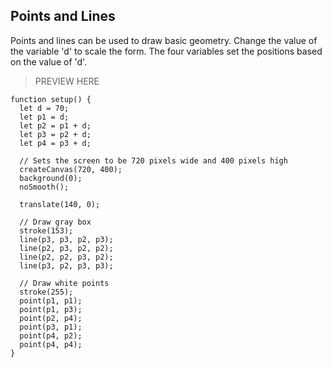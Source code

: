## Points and Lines

Points and lines can be used to draw basic geometry. Change the value of the variable 'd' to scale the form. The four variables set the positions based on the value of 'd'.

> PREVIEW HERE

```
function setup() {
  let d = 70;
  let p1 = d;
  let p2 = p1 + d;
  let p3 = p2 + d;
  let p4 = p3 + d;

  // Sets the screen to be 720 pixels wide and 400 pixels high
  createCanvas(720, 400);
  background(0);
  noSmooth();

  translate(140, 0);

  // Draw gray box
  stroke(153);
  line(p3, p3, p2, p3);
  line(p2, p3, p2, p2);
  line(p2, p2, p3, p2);
  line(p3, p2, p3, p3);

  // Draw white points
  stroke(255);
  point(p1, p1);
  point(p1, p3);
  point(p2, p4);
  point(p3, p1);
  point(p4, p2);
  point(p4, p4);
}
```